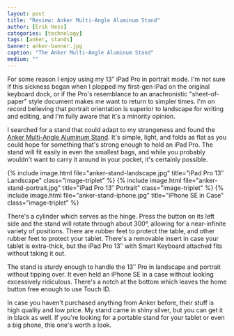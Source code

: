 ```yaml
---
layout: post
title: "Review: Anker Multi-Angle Aluminum Stand"
author: [Erik Hess]
categories: [technology]
tags: [anker, stands]
banner: anker-banner.jpg
caption: "The Anker Multi-Angle Aluminum Stand"
medium: ""
---
```


For some reason I enjoy using my 13&Prime; iPad Pro in portrait mode. I'm not sure if this sickness began when I plopped my first-gen iPad on the original keyboard dock, or if the Pro's resemblance to an anachronistic "sheet-of-paper" style document makes me want to return to simpler times. I'm on record believing that portrait orientation is superior to landscape for writing and editing, and I'm fully aware that it's a minority opinion.

I searched for a stand that could adapt to my strangeness and found the [Anker Multi-Angle Aluminum Stand](https://amzn.com/B00D856NOG). It's simple, light, and folds as flat as you could hope for something that's strong enough to hold an iPad Pro. The stand will fit easily in even the smallest bags, and while you probably wouldn't want to carry it around in your pocket, it's certainly possible.

<div class="image-set">
{% include image.html file="anker-stand-landscape.jpg" title="iPad Pro 13&Prime; Landscape" class="image-triplet" %} {% include image.html file="anker-stand-portrait.jpg" title="iPad Pro 13&Prime; Portrait" class="image-triplet" %} {% include image.html file="anker-stand-iphone.jpg" title="iPhone SE in Case" class="image-triplet" %}
</div>

There's a cylinder which serves as the hinge. Press the button on its left side and the stand will rotate through about 300&deg;, allowing for a near-infinite variety of positions. There are rubber feet to protect the table, and other rubber feet to protect your tablet. There's a removable insert in case your tablet is extra-thick, but the iPad Pro 13&Prime; with Smart Keyboard attached fits without taking it out. 

The stand is sturdy enough to handle the 13&Prime; Pro in landscape and portrait without tipping over. It even held an iPhone SE in a case without looking excessively ridiculous. There's a notch at the bottom which leaves the home button free enough to use Touch ID.

In case you haven't purchased anything from Anker before, their stuff is high quality and low price. My stand came in shiny silver, but you can get it in black as well. If you're looking for a portable stand for your tablet or even a big phone, this one's worth a look.

